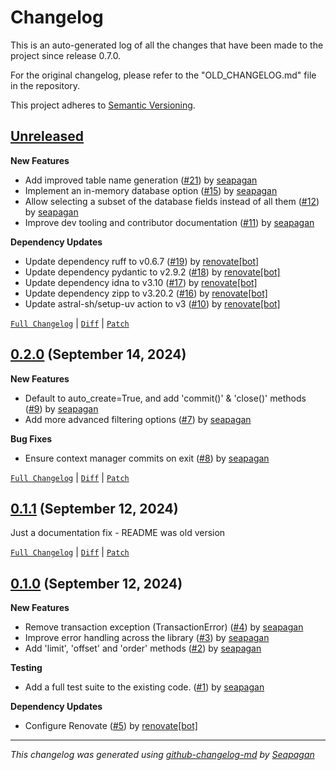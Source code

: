 # Changelog

This is an auto-generated log of all the changes that have been made to the
project since release 0.7.0.

For the original changelog, please refer to the "OLD_CHANGELOG.md" file in the repository.

This project adheres to [Semantic Versioning](https://semver.org/spec/v2.0.0.html).


## [Unreleased](https://github.com/seapagan/sqliter-py/tree/HEAD)

**New Features**

- Add improved table name generation ([#21](https://github.com/seapagan/sqliter-py/pull/21)) by [seapagan](https://github.com/seapagan)
- Implement an in-memory database option ([#15](https://github.com/seapagan/sqliter-py/pull/15)) by [seapagan](https://github.com/seapagan)
- Allow selecting a subset of the database fields instead of all them ([#12](https://github.com/seapagan/sqliter-py/pull/12)) by [seapagan](https://github.com/seapagan)
- Improve dev tooling and contributor documentation ([#11](https://github.com/seapagan/sqliter-py/pull/11)) by [seapagan](https://github.com/seapagan)

**Dependency Updates**

- Update dependency ruff to v0.6.7 ([#19](https://github.com/seapagan/sqliter-py/pull/19)) by [renovate[bot]](https://github.com/apps/renovate)
- Update dependency pydantic to v2.9.2 ([#18](https://github.com/seapagan/sqliter-py/pull/18)) by [renovate[bot]](https://github.com/apps/renovate)
- Update dependency idna to v3.10 ([#17](https://github.com/seapagan/sqliter-py/pull/17)) by [renovate[bot]](https://github.com/apps/renovate)
- Update dependency zipp to v3.20.2 ([#16](https://github.com/seapagan/sqliter-py/pull/16)) by [renovate[bot]](https://github.com/apps/renovate)
- Update astral-sh/setup-uv action to v3 ([#10](https://github.com/seapagan/sqliter-py/pull/10)) by [renovate[bot]](https://github.com/apps/renovate)

[`Full Changelog`](https://github.com/seapagan/sqliter-py/compare/0.2.0...HEAD) | [`Diff`](https://github.com/seapagan/sqliter-py/compare/0.2.0...HEAD.diff) | [`Patch`](https://github.com/seapagan/sqliter-py/compare/0.2.0...HEAD.patch)

## [0.2.0](https://github.com/seapagan/sqliter-py/releases/tag/0.2.0) (September 14, 2024)

**New Features**

- Default to auto_create=True, and add 'commit()' & 'close()' methods ([#9](https://github.com/seapagan/sqliter-py/pull/9)) by [seapagan](https://github.com/seapagan)
- Add more advanced filtering options ([#7](https://github.com/seapagan/sqliter-py/pull/7)) by [seapagan](https://github.com/seapagan)

**Bug Fixes**

- Ensure context manager commits on exit ([#8](https://github.com/seapagan/sqliter-py/pull/8)) by [seapagan](https://github.com/seapagan)

[`Full Changelog`](https://github.com/seapagan/sqliter-py/compare/0.1.1...0.2.0) | [`Diff`](https://github.com/seapagan/sqliter-py/compare/0.1.1...0.2.0.diff) | [`Patch`](https://github.com/seapagan/sqliter-py/compare/0.1.1...0.2.0.patch)

## [0.1.1](https://github.com/seapagan/sqliter-py/releases/tag/0.1.1) (September 12, 2024)

Just a documentation fix - README was old version
[`Full Changelog`](https://github.com/seapagan/sqliter-py/compare/0.1.0...0.1.1) | [`Diff`](https://github.com/seapagan/sqliter-py/compare/0.1.0...0.1.1.diff) | [`Patch`](https://github.com/seapagan/sqliter-py/compare/0.1.0...0.1.1.patch)

## [0.1.0](https://github.com/seapagan/sqliter-py/releases/tag/0.1.0) (September 12, 2024)

**New Features**

- Remove transaction exception (TransactionError) ([#4](https://github.com/seapagan/sqliter-py/pull/4)) by [seapagan](https://github.com/seapagan)
- Improve error handling across the library ([#3](https://github.com/seapagan/sqliter-py/pull/3)) by [seapagan](https://github.com/seapagan)
- Add 'limit', 'offset' and 'order' methods ([#2](https://github.com/seapagan/sqliter-py/pull/2)) by [seapagan](https://github.com/seapagan)

**Testing**

- Add a full test suite to the existing code. ([#1](https://github.com/seapagan/sqliter-py/pull/1)) by [seapagan](https://github.com/seapagan)

**Dependency Updates**

- Configure Renovate ([#5](https://github.com/seapagan/sqliter-py/pull/5)) by [renovate[bot]](https://github.com/apps/renovate)

---
*This changelog was generated using [github-changelog-md](http://changelog.seapagan.net/) by [Seapagan](https://github.com/seapagan)*

